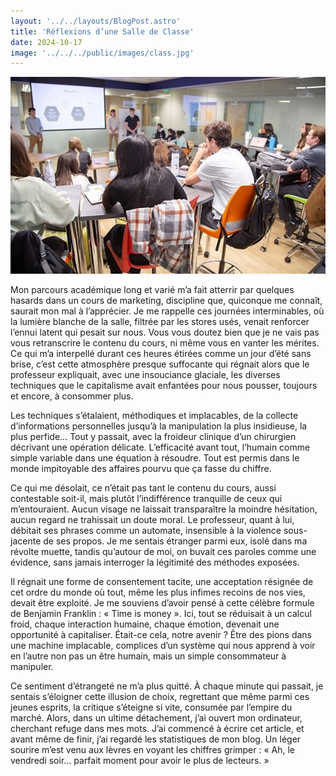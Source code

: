 ```yaml
---
layout: '../../layouts/BlogPost.astro'
title: 'Réflexions d’une Salle de Classe'
date: 2024-10-17
image: '../../../public/images/class.jpg'
---
```

![](../../../public/images/class.jpg)

Mon parcours académique long et varié m’a fait atterrir par quelques  hasards dans un cours de marketing, discipline que, quiconque me  connaît, saurait mon mal à l’apprécier. Je me rappelle ces journées  interminables, où la lumière blanche de la salle, filtrée par les stores  usés, venait renforcer l’ennui latent qui pesait sur nous. Vous vous  doutez bien que je ne vais pas vous retranscrire le contenu du cours, ni  même vous en vanter les mérites. Ce qui m’a interpellé durant ces  heures étirées comme un jour d’été sans brise, c’est cette atmosphère  presque suffocante qui régnait alors que le professeur expliquait, avec  une insouciance glaciale, les diverses techniques que le capitalisme  avait enfantées pour nous pousser, toujours et encore, à consommer plus.

Les techniques s’étalaient, méthodiques et implacables, de la  collecte d’informations personnelles jusqu’à la manipulation la plus  insidieuse, la plus perfide… Tout y passait, avec la froideur clinique  d’un chirurgien décrivant une opération délicate. L’efficacité avant  tout, l’humain comme simple variable dans une équation à résoudre. Tout  est permis dans le monde impitoyable des affaires pourvu que ça fasse du  chiffre.

Ce qui me désolait, ce n’était pas tant le contenu du cours, aussi  contestable soit-il, mais plutôt l’indifférence tranquille de ceux qui  m’entouraient. Aucun visage ne laissait transparaître la moindre  hésitation, aucun regard ne trahissait un doute moral. Le professeur,  quant à lui, débitait ses phrases comme un automate, insensible à la  violence sous-jacente de ses propos. Je me sentais étranger parmi eux,  isolé dans ma révolte muette, tandis qu’autour de moi, on buvait ces  paroles comme une évidence, sans jamais interroger la légitimité des  méthodes exposées.

Il régnait une forme de consentement tacite, une acceptation résignée  de cet ordre du monde où tout, même les plus infimes recoins de nos  vies, devait être exploité. Je me souviens d’avoir pensé à cette célèbre  formule de Benjamin Franklin : « Time is money ». Ici, tout se  réduisait à un calcul froid, chaque interaction humaine, chaque émotion,  devenait une opportunité à capitaliser. Était-ce cela, notre avenir ?  Être des pions dans une machine implacable, complices d’un système qui  nous apprend à voir en l’autre non pas un être humain, mais un simple  consommateur à manipuler.

Ce sentiment d’étrangeté ne m’a plus quitté. À chaque minute qui  passait, je sentais s’éloigner cette illusion de choix, regrettant que  même parmi ces jeunes esprits, la critique s’éteigne si vite, consumée  par l’empire du marché. Alors, dans un ultime détachement, j’ai ouvert  mon ordinateur, cherchant refuge dans mes mots. J’ai commencé à écrire  cet article, et avant même de finir, j’ai regardé les statistiques de  mon blog. Un léger sourire m’est venu aux lèvres en voyant les chiffres  grimper : « Ah, le vendredi soir… parfait moment pour avoir le plus de  lecteurs. »
